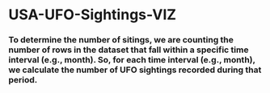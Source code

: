 # USA-UFO-Sightings-VIZ

### To determine the number of sitings, we are counting the number of rows in the dataset that fall within a specific time interval (e.g., month). So, for each time interval (e.g., month), we calculate the number of UFO sightings recorded during that period.